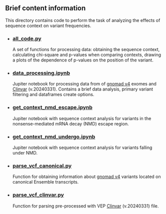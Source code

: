 ## Brief content information
This directory contains code to perform the task of analyzing the effects of sequence context on variant frequencies.

* ### [all_code.py](all_code.py)
  A set of functions for processing data: obtaining the sequence context, calculating chi-square and p-values when comparing contexts, drawing a plots of the dependence of p-values on the position of the variant.

  
* ### [data_processing.ipynb](data_processing.ipynb)  
  Jupiter notebook for processing data from of [gnomad v4](https://gnomad.broadinstitute.org/downloads#v4) exomes and [Clinvar](https://ftp.ncbi.nlm.nih.gov/pub/clinvar/vcf_GRCh38/) (v.20240331). Contains a brief data analysis, primary variant filtering and dataframes create options.

  
* ### [get_context_nmd_escape.ipynb](get_context_nmd_escape.ipynb)  
  Jupiter notebook with sequence context analysis for variants in the nonsense-mediated mRNA decay (NMD) escape region. 

  
* ### [get_context_nmd_undergo.ipynb](get_context_nmd_undergo.ipynb)  
  Jupiter notebook with sequence context analysis for variants falling under NMD.

  
* ### [parse_vcf_canonical.py](parse_vcf_canonical.py)  
  Function for obtaining information about [gnomad v4](https://gnomad.broadinstitute.org/downloads#v4) variants located on canonical Ensemble transcripts.

  
* ### [parse_vcf_clinvar.py](parse_vcf_clinvar.py)  
  Function for parsing pre-processed with VEP [Clinvar](https://ftp.ncbi.nlm.nih.gov/pub/clinvar/vcf_GRCh38/) (v.20240331) file.
